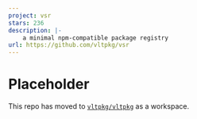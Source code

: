 ```yaml
---
project: vsr
stars: 236
description: |-
    a minimal npm-compatible package registry
url: https://github.com/vltpkg/vsr
---
```


# Placeholder

This repo has moved to [`vltpkg/vltpkg`](https://github.com/vltpkg/vltpkg) as a workspace.

